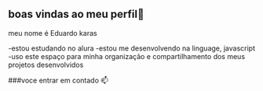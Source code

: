 ## boas vindas ao meu perfil💙

meu nome é Eduardo karas

-estou estudando no alura
-estou me desenvolvendo na linguage, javascript
-uso este espaço para minha organização e compartilhamento dos meus projetos desenvolvidos

###voce entrar em contado 📫

